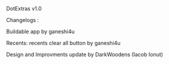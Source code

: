 DotExtras v1.0

Changelogs :

Buildable app by ganeshi4u

Recents: recents clear all button by ganeshi4u

Design and Improvments update by DarkWoodens (Iacob Ionut)
